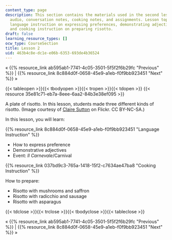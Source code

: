 ```yaml
---
content_type: page
description: This section contains the materials used in the second lesson, including
  audio, conversation notes, cooking notes, and assignments. Lesson topics include
  language instruction on expressing preferences, demonstrating adjectives, and Carnival,
  and cooking instruction on preparing risotto.
draft: false
learning_resource_types: []
ocw_type: CourseSection
title: Lesson 2
uid: 463b4c8e-dc1e-e06b-6353-693de4b36524
---
```

« {{% resource_link ab595ab1-7741-4c05-3501-5f5f2f6b29fc "Previous" %}} | {{% resource_link 8c884d0f-0658-45e9-a1eb-f0f9bb923451 "Next" %}} »

{{< tableopen >}}{{< tbodyopen >}}{{< tropen >}}{{< tdopen >}}
{{< resource 35e81c71-eb7a-8eee-6aa2-84b3e38ef095 >}}

A plate of risotto. In this lesson, students made three different kinds of risotto. (Image courtesy of [Claire Sutton](http://www.flickr.com/photos/27213039@N04/3739209161/in/photolist-6GqqBt-6MR3q6-6ZZyJ9-76fJ7V-7cJikt-bsdoYN-7BcgsM-92xSt1-9W8C4U-auSRM4-91UuFS-aZhAUg-9rocRq-esDmu1-8HUhgj-98Wim5-8HJn2D-8D3Bnu-cRi94C-9zpW53-9TLbtq-9crP4v-8zwiyJ-bc6g18-bvtBAm-8VaoJ1-bhkwei-e84tTR-8Vatey-bF8RER-dsJ8Ap-dsJ8yP-8pmsm6-dsJhFL-btrH8s-9iHMPq) on Flickr. CC BY-NC-SA.)

In this lesson, you will learn:

{{% resource_link 8c884d0f-0658-45e9-a1eb-f0f9bb923451 "Language Instruction" %}}

- How to express preference
- Demonstrative adjectives
- Event: _Il Carnevale_/Carnival 

{{% resource_link 037bd9c3-765a-1418-15f2-c7634ae47ba8 "Cooking Instruction" %}}

How to prepare:

- Risotto with mushrooms and saffron
- Risotto with radicchio and sausage
- Risotto with asparagus

{{< tdclose >}}{{< trclose >}}{{< tbodyclose >}}{{< tableclose >}}

« {{% resource_link ab595ab1-7741-4c05-3501-5f5f2f6b29fc "Previous" %}} | {{% resource_link 8c884d0f-0658-45e9-a1eb-f0f9bb923451 "Next" %}} »
